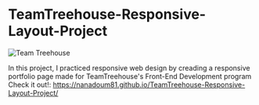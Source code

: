 # TeamTreehouse-Responsive-Layout-Project

![Team Treehouse](http://img.photobucket.com/albums/v204/Angelfirenze/Team%20Treehouse/Treehouse-Logo-Outlines_zpse2fmsdyp.png)

In this project, I practiced responsive web design by creading a responsive portfolio page made for TeamTreehouse's Front-End Development program
Check it out!: https://nanadoum81.github.io/TeamTreehouse-Responsive-Layout-Project/
